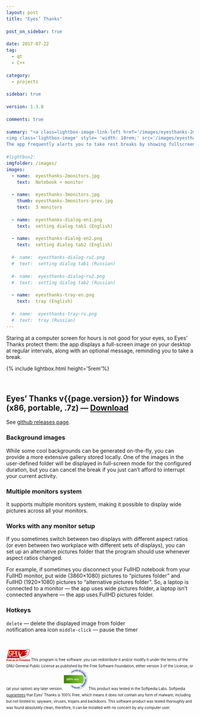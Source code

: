 ```yaml
---
layout: post
title: "Eyes’ Thanks"

post_on_sidebar: true

date: 2017-07-22
tag:
  - qt
  - С++

category:
  - projects

sidebar: true

version: 1.3.8

comments: true

summary: "<a class=lightbox-image-link-left href='/images/eyesthanks-2monitors.jpg' data-lightbox='EyesThanks' title='fullscreen image at different-size monitors system'>
<img class='lightbox-image' style= 'width: 10rem;' src='/images/eyesthanks-2monitors.jpg' alt='fullscreen image at different-size monitors system'></a>
The app frequently alerts you to take rest breaks by showing fullscreen image (random image from the folder). It supports multiple monitors system and wide image for all monitors."

#lightbox2:
imgfolder: /images/
images:
  - name:  eyesthanks-2monitors.jpg
    text:  Notebook + monitor

  - name:  eyesthanks-3monitors.jpg
    thumb: eyesthanks-3monitors-prev.jpg
    text:  3 monitors

  - name:  eyesthanks-dialog-en1.png
    text:  setting dialog tab1 (English)

  - name:  eyesthanks-dialog-en2.png
    text:  setting dialog tab2 (English)

  #- name:  eyesthanks-dialog-ru1.png
  #  text:  setting dialog tab1 (Russian)

  #- name:  eyesthanks-dialog-ru2.png
  #  text:  setting dialog tab2 (Russian)

  - name:  eyesthanks-tray-en.png
    text:  tray (English)

  #- name:  eyesthanks-tray-ru.png
  #  text:  tray (Russian)
---
```


Staring at a computer screen for hours is not good for your eyes, so Eyes’ Thanks protect them: the app displays a full-screen image on your desktop at regular intervals,
along with an optional message, reminding you to take a break.


{% include lightbox.html height='5rem'%}

<br>

## Eyes’ Thanks v{{page.version}} for Windows (x86, portable, .7z) — [Download](https://github.com/yalov/eyes-thanks/releases/download/{{page.version}}/EyesThanks_v{{page.version}}.7z)
See [github releases page](https://github.com/yalov/eyes-thanks/releases).
<br>

### Background images
While some cool backgrounds can be generated on-the-fly, you can provide a more extensive gallery stored locally.
One of the images in the user-defined folder will be displayed in full-screen mode for the configured duration,
but you can cancel the break if you just can’t afford to interrupt your current activity.


### Multiple monitors system
It supports multiple monitors system, making it possible to display wide pictures across all your monitors.

### Works with any monitor setup
If you sometimes switch between two displays with different aspect ratios (or even between two workplace with different sets of displays),
you can set up an alternative pictures folder that the program should use whenever aspect ratios changed.

For example, if sometimes you disconnect your FullHD notebook from your FullHD monitor, put wide (3860×1080) pictures to “pictures folder” and FullHD (1920×1080) pictures to “alternative pictures folder”.
So, a laptop is connected to a monitor — the app uses wide pictures folder, a laptop isn’t connected anywhere — the app uses FullHD pictures folder.

### Hotkeys
`delete` — delete the displayed image from folder  
notification area icon `middle-click` — pause the timer


<br>

<small><small>
[<img class='lightbox-image-right' style= 'width: 4rem;' src='/images/gpl3.svg' alt='GPLv3'>](https://www.gnu.org/licenses/gpl-3.0.html)
This program is free software: you can redistribute it and/or modify it under the terms of the GNU General Public License
as published by the Free Software Foundation, either version 3 of the License, or (at your option) any later version.
</small></small>
<small><small>
[<img class='lightbox-image-right' style= 'width: 4rem;' src='/images/softpedia100free.png' alt='Softpedia Labs 100% Free Mark'>](http://www.softpedia.com/get/Desktop-Enhancements/Clocks-Time-Management/Eyes-Thanks.shtml#status)
This product was tested in the Softpedia Labs. Softpedia [guarantees](http://www.softpedia.com/get/Desktop-Enhancements/Clocks-Time-Management/Eyes-Thanks.shtml#status)
that Eyes’ Thanks is 100% Free, which means it does not contain any form of malware, including but not limited to: spyware, viruses, trojans and backdoors.
This software product was tested thoroughly and was found absolutely clean; therefore, it can be installed with no concern by any computer user.
</small></small>
